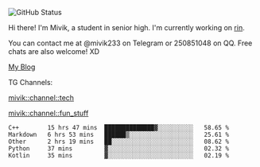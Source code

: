 ![GitHub Status](https://github-readme-stats.vercel.app/api?show_icons=true&username=Mivik)

Hi there! I'm Mivik, a student in senior high. I'm currently working on [rin](https://github.com/Mivik/rin).

You can contact me at @mivik233 on Telegram or 250851048 on QQ. Free chats are also welcome! XD

[My Blog](https://mivik.gitee.io)

TG Channels:

[mivik::channel::tech](https://t.me/mivik_channel_tech/)

[mivik::channel::fun_stuff](https://t.me/mivik_channel_fun_stuff/)

<!--START_SECTION:waka-->
```text
C++        15 hrs 47 mins  ██████████████▓░░░░░░░░░░   58.65 % 
Markdown   6 hrs 53 mins   ██████▒░░░░░░░░░░░░░░░░░░   25.61 % 
Other      2 hrs 19 mins   ██░░░░░░░░░░░░░░░░░░░░░░░   08.62 % 
Python     37 mins         ▓░░░░░░░░░░░░░░░░░░░░░░░░   02.32 % 
Kotlin     35 mins         ▓░░░░░░░░░░░░░░░░░░░░░░░░   02.19 % 
```
<!--END_SECTION:waka-->

